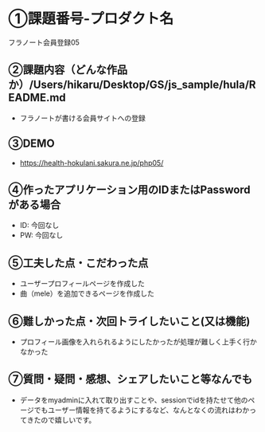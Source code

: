 
# ①課題番号-プロダクト名

フラノート会員登録05

## ②課題内容（どんな作品か）/Users/hikaru/Desktop/GS/js_sample/hula/README.md

- フラノートが書ける会員サイトへの登録

## ③DEMO
- https://health-hokulani.sakura.ne.jp/php05/

## ④作ったアプリケーション用のIDまたはPasswordがある場合

- ID: 今回なし
- PW: 今回なし

## ⑤工夫した点・こだわった点

- ユーザープロフィールページを作成した
- 曲（mele）を追加できるページを作成した

## ⑥難しかった点・次回トライしたいこと(又は機能)

- プロフィール画像を入れられるようにしたかったが処理が難しく上手く行かなかった

## ⑦質問・疑問・感想、シェアしたいこと等なんでも

- データをmyadminに入れて取り出すことや、sessionでidを持たせて他のページでもユーザー情報を持てるようにするなど、なんとなくの流れはわかってきたので嬉しいです。

